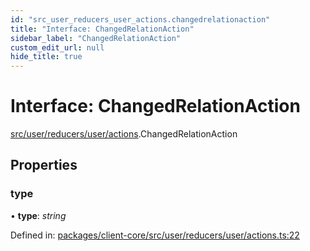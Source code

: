 ```yaml
---
id: "src_user_reducers_user_actions.changedrelationaction"
title: "Interface: ChangedRelationAction"
sidebar_label: "ChangedRelationAction"
custom_edit_url: null
hide_title: true
---
```


# Interface: ChangedRelationAction

[src/user/reducers/user/actions](../modules/src_user_reducers_user_actions.md).ChangedRelationAction

## Properties

### type

• **type**: *string*

Defined in: [packages/client-core/src/user/reducers/user/actions.ts:22](https://github.com/xr3ngine/xr3ngine/blob/77d12cea0/packages/client-core/src/user/reducers/user/actions.ts#L22)
